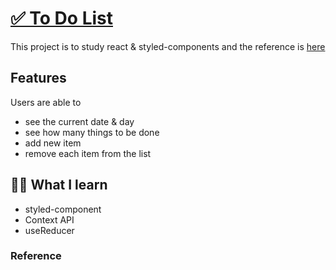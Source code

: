 # [✅ To Do List](sery-react-todolist.netlify.app)

This project is to study react & styled-components and the reference is [here](https://react.vlpt.us/mashup-todolist/)

## Features

Users are able to

- see the current date & day
- see how many things to be done
- add new item
- remove each item from the list

## ✍🏻 What I learn

- styled-component
- Context API
- useReducer

### Reference
